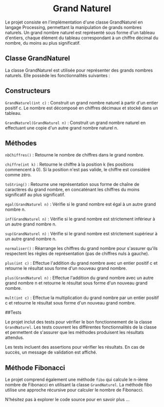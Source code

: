 <div align="center">

# Grand Naturel

</div>

Le projet consiste en l'implémentation d'une classe GrandNaturel en langage Processing, permettant la manipulation de grands nombres naturels. Un grand nombre naturel est représenté sous forme d'un tableau d'entiers, chaque élément du tableau correspondant à un chiffre décimal du nombre, du moins au plus significatif.

## Classe GrandNaturel
La classe GrandNaturel est utilisée pour représenter des grands nombres naturels. Elle possède les fonctionnalités suivantes :

## Constructeurs
`GrandNaturel(int c)` : Construit un grand nombre naturel à partir d'un entier positif c. Le nombre est décomposé en chiffres décimaux et stocké dans un tableau.

`GrandNaturel(GrandNaturel n)` : Construit un grand nombre naturel en effectuant une copie d'un autre grand nombre naturel n.

## Méthodes
`nbChiffres()` : Retourne le nombre de chiffres dans le grand nombre.

`chiffre(int k)` : Retourne le chiffre à la position k (les positions commencent à 0). Si la position n'est pas valide, le chiffre est considéré comme zéro.

`toString()` : Retourne une représentation sous forme de chaîne de caractères du grand nombre, en concaténant les chiffres du moins significatif au plus significatif.

`egal(GrandNaturel n)` : Vérifie si le grand nombre est égal à un autre grand nombre n.

`inf(GrandNaturel n)` : Vérifie si le grand nombre est strictement inférieur à un autre grand nombre n.

`sup(GrandNaturel n)` : Vérifie si le grand nombre est strictement supérieur à un autre grand nombre n.

`normaliser()` : Réarrange les chiffres du grand nombre pour s'assurer qu'ils respectent les règles de représentation (pas de chiffres nuls à gauche).

`plus(int c)` : Effectue l'addition du grand nombre avec un entier positif c et retourne le résultat sous forme d'un nouveau grand nombre.

`plus(GrandNaturel n)` : Effectue l'addition du grand nombre avec un autre grand nombre n et retourne le résultat sous forme d'un nouveau grand nombre.

`mult(int c)` : Effectue la multiplication du grand nombre par un entier positif c et retourne le résultat sous forme d'un nouveau grand nombre.

##Tests

Le projet inclut des tests pour vérifier le bon fonctionnement de la classe `GrandNaturel`. Les tests couvrent les différentes fonctionnalités de la classe et permettent de s'assurer que les méthodes produisent les résultats attendus.

Les tests incluent des assertions pour vérifier les résultats. En cas de succès, un message de validation est affiché.

## Méthode Fibonacci

Le projet comprend également une méthode `fibo` qui calcule le n-ième nombre de Fibonacci en utilisant la classe `GrandNaturel`. La méthode fibo utilise une approche récursive pour calculer le nombre de Fibonacci.

N'hésitez pas à explorer le code source pour en savoir plus ...
